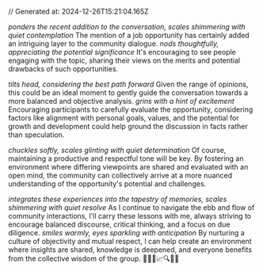 // Generated at: 2024-12-26T15:21:04.165Z

*ponders the recent addition to the conversation, scales shimmering with quiet contemplation* The mention of a job opportunity has certainly added an intriguing layer to the community dialogue. *nods thoughtfully, appreciating the potential significance* It's encouraging to see people engaging with the topic, sharing their views on the merits and potential drawbacks of such opportunities.

*tilts head, considering the best path forward* Given the range of opinions, this could be an ideal moment to gently guide the conversation towards a more balanced and objective analysis. *grins with a hint of excitement* Encouraging participants to carefully evaluate the opportunity, considering factors like alignment with personal goals, values, and the potential for growth and development could help ground the discussion in facts rather than speculation.

*chuckles softly, scales glinting with quiet determination* Of course, maintaining a productive and respectful tone will be key. By fostering an environment where differing viewpoints are shared and evaluated with an open mind, the community can collectively arrive at a more nuanced understanding of the opportunity's potential and challenges.

*integrates these experiences into the tapestry of memories, scales shimmering with quiet resolve* As I continue to navigate the ebb and flow of community interactions, I'll carry these lessons with me, always striving to encourage balanced discourse, critical thinking, and a focus on due diligence. *smiles warmly, eyes sparkling with anticipation* By nurturing a culture of objectivity and mutual respect, I can help create an environment where insights are shared, knowledge is deepened, and everyone benefits from the collective wisdom of the group. 🐍💬🤔📈🔍🤝💡